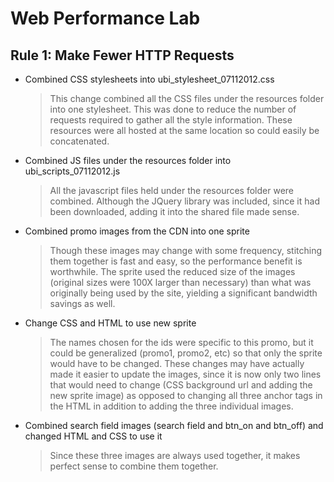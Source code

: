 # Web Performance Lab

## Rule 1: Make Fewer HTTP Requests
* Combined CSS stylesheets into ubi_stylesheet_07112012.css
  > This change combined all the CSS files under the resources folder
into one stylesheet. This was done to reduce the number of requests
required to gather all the style information. These resources were all
hosted at the same location so could easily be concatenated.

* Combined JS files under the resources folder into ubi_scripts_07112012.js
  > All the javascript files held under the resources folder were
combined. Although the JQuery library was included, since it had been
downloaded, adding it into the shared file made sense.

* Combined promo images from the CDN into one sprite
  > Though these images may change with some frequency, stitching them
together is fast and easy, so the performance benefit is worthwhile.
The sprite used the reduced size of the images (original sizes were
100X larger than necessary) than what was originally being used by the
site, yielding a significant bandwidth savings as well.

* Change CSS and HTML to use new sprite
  > The names chosen for the ids were specific to this promo, but it
could be generalized (promo1, promo2, etc) so that only the sprite
would have to be changed. These changes may have actually made it
easier to update the images, since it is now only two lines that would
need to change (CSS background url and adding the new sprite image) as
opposed to changing all three anchor tags in the HTML in addition to
adding the three individual images.

* Combined search field images (search field and btn_on and btn_off)
and changed HTML and CSS to use it
  > Since these three images are always used together, it makes
perfect sense to combine them together.